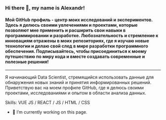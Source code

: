 ### Hi there 👋, my name is Alexandr!
#### Мой GitHub профиль - центр моих исследований и экспериментов. Здесь я делюсь своими увлечениями и проектами, которые позволяют мне применить и расширить свои навыки в программировании и разработке. Любознательность и стремление к инновациям отражены в моих репозиториях, где я изучаю новые технологии и делаю свой след в мире разработки программного обеспечения. Подписывайтесь, чтобы присоединиться к моему путешествию по миру кода и вместе создавать современные и полезные решения!
______

Я начинающий Data Scientist, стремящийся использовать данные для обнаружения новых знаний и принятия информированных решений. Приветствую вас на моем профиле GitHub, где я делюсь своими проектами, исследованиями и опытом в области анализа данных.

Skills: VUE JS / REACT / JS / HTML / CSS

- 🔭 I’m currently working on this page. 
